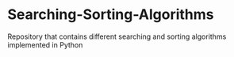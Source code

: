 # Searching-Sorting-Algorithms
Repository that contains different searching and sorting algorithms implemented in Python
